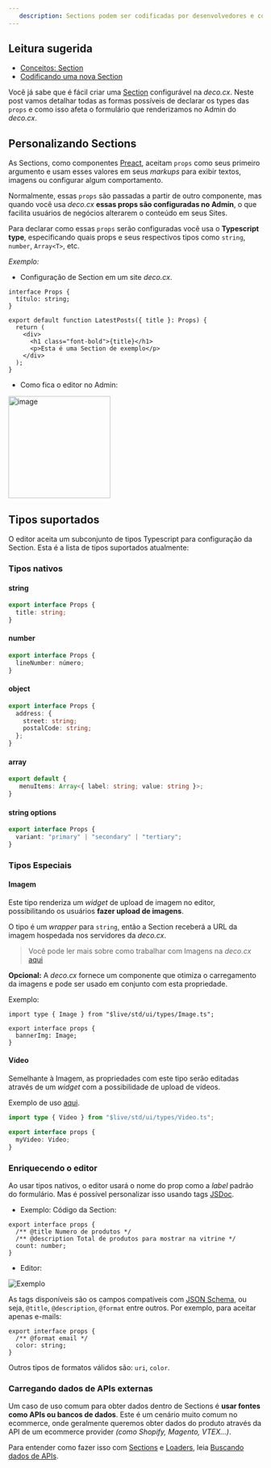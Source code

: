 ```yaml
---
   description: Sections podem ser codificadas por desenvolvedores e configuradas por usuários de negócio no Admin. Aprenda todas as suas capacidades.
---
```


## Leitura sugerida

- [Conceitos: Section](/docs/pt/concepts/section)
- [Codificando uma nova Section](/docs/pt/tutorials/creating-a-section)

Você já sabe que é fácil criar uma [Section](/docs/pt/concepts/section)
configurável na _deco.cx_. Neste post vamos detalhar todas as formas possíveis
de declarar os types das `props` e como isso afeta o formulário que renderizamos
no Admin do _deco.cx_.

## Personalizando Sections

As Sections, como componentes [Preact](https://preactjs.org), aceitam `props`
como seus primeiro argumento e usam esses valores em seus _markups_ para exibir
textos, imagens ou configurar algum comportamento.

Normalmente, essas `props` são passadas a partir de outro componente, mas quando
você usa _deco.cx_ **essas props são configuradas no Admin**, o que facilita
usuários de negócios alterarem o conteúdo em seus Sites.

Para declarar como essas `props` serão configuradas você usa o **Typescript
type**, especificando quais props e seus respectivos tipos como `string`,
`number`, `Array<T>`, etc.

_Exemplo:_

- Configuração de Section em um site _deco.cx_.

```tsx
interface Props {
  título: string;
}

export default function LatestPosts({ title }: Props) {
  return (
    <div>
      <h1 class="font-bold">{title}</h1>
      <p>Esta é uma Section de exemplo</p>
    </div>
  );
}
```

- Como fica o editor no Admin:

<img width="202" alt="image" src="https://user-images.githubusercontent.com/18706156/225458611-9fe5d3a2-e602-4313-b5b3-c2dddec80888.png">

## Tipos suportados

O editor aceita um subconjunto de tipos Typescript para configuração da Section.
Esta é a lista de tipos suportados atualmente:

### Tipos nativos

#### string

```ts
export interface Props {
  title: string;
}
```

#### number

```ts
export interface Props {
  lineNumber: número;
}
```

#### object

```ts
export interface Props {
  address: {
    street: string;
    postalCode: string;
  };
}
```

#### array

```ts
export default {
   menuItems: Array<{ label: string; value: string }>;
}
```

#### string options

```ts
export interface Props {
  variant: "primary" | "secondary" | "tertiary";
}
```

### Tipos Especiais

#### Imagem

Este tipo renderiza um _widget_ de upload de imagem no editor, possibilitando os
usuários **fazer upload de imagens**.

O tipo é um _wrapper_ para `string`, então a Section receberá a URL da imagem
hospedada nos servidores da _deco.cx_.

> Você pode ler mais sobre como trabalhar com Imagens na _deco.cx_
> [aqui](/docs/pt/receitas/imagens)

**Opcional:** A _deco.cx_ fornece um componente que otimiza o carregamento da
imagens e pode ser usado em conjunto com esta propriedade.

Exemplo:

```tsx
import type { Image } from "$live/std/ui/types/Image.ts";

export interface props {
  bannerImg: Image;
}
```

#### Vídeo

Semelhante à Imagem, as propriedades com este tipo serão editadas através de um
_widget_ com a possibilidade de upload de vídeos.

Exemplo de uso
[aqui](https://github.com/deco-sites/fashion/blob/e15a0320fe9e0b7503eb4723f7c230b23886c2b5/sections/VideoCarousel.tsx#L3).

```ts
import type { Video } from "$live/std/ui/types/Video.ts";

export interface props {
  myVideo: Video;
}
```

### Enriquecendo o editor

Ao usar tipos nativos, o editor usará o nome do prop como a _label_ padrão do
formulário. Mas é possível personalizar isso usando tags
[JSDoc](https://jsdoc.app/).

- Exemplo: Código da Section:

```tsx
export interface props {
  /** @title Numero de produtos */
  /** @description Total de produtos para mostrar na vitrine */
  count: number;
}
```

- Editor:

![Exemplo](https://deco.fibery.io/api/files/62cc889a-9460-4899-8d35-44f6a6608400?is-public=1#align=%3Aalignment%2Fblock-center&width=350&height=135)

As tags disponíveis são os campos compatíveis com
[JSON Schema](https://json-schema.org/), ou seja, `@title`, `@description`,
`@format` entre outros. Por exemplo, para aceitar apenas e-mails:

```tsx
export interface props {
  /** @format email */
  color: string;
}
```

Outros tipos de formatos válidos são: `uri`, `color`.

### Carregando dados de APIs externas

Um caso de uso comum para obter dados dentro de Sections é **usar fontes como
APIs ou bancos de dados**. Este é um cenário muito comum no ecommerce, onde
geralmente queremos obter dados do produto através da API de um ecommerce
provider _(como Shopify, Magento, VTEX...)_.

Para entender como fazer isso com [Sections](/docs/pt/concepts/section) e
[Loaders](/docs/pt/concepts/loader), leia
[Buscando dados de APIs](/docs/pt/tutorials/data-fetching).
